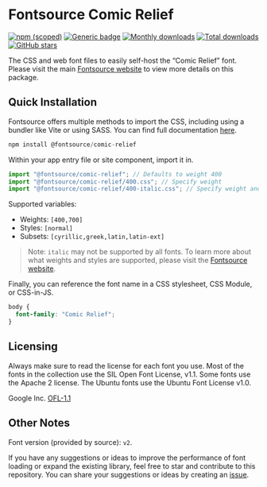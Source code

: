 # Fontsource Comic Relief

[![npm (scoped)](https://img.shields.io/npm/v/@fontsource/comic-relief?color=brightgreen)](https://www.npmjs.com/package/@fontsource/comic-relief) [![Generic badge](https://img.shields.io/badge/fontsource-passing-brightgreen)](https://github.com/fontsource/fontsource) [![Monthly downloads](https://badgen.net/npm/dm/@fontsource/comic-relief)](https://github.com/fontsource/fontsource) [![Total downloads](https://badgen.net/npm/dt/@fontsource/comic-relief)](https://github.com/fontsource/fontsource) [![GitHub stars](https://img.shields.io/github/stars/fontsource/fontsource.svg?style=social&label=Star)](https://github.com/fontsource/fontsource/stargazers)

The CSS and web font files to easily self-host the “Comic Relief” font. Please visit the main [Fontsource website](https://fontsource.org/fonts/comic-relief) to view more details on this package.

## Quick Installation

Fontsource offers multiple methods to import the CSS, including using a bundler like Vite or using SASS. You can find full documentation [here](https://fontsource.org/docs/getting-started/introduction).

```javascript
npm install @fontsource/comic-relief
```

Within your app entry file or site component, import it in.

```javascript
import "@fontsource/comic-relief"; // Defaults to weight 400
import "@fontsource/comic-relief/400.css"; // Specify weight
import "@fontsource/comic-relief/400-italic.css"; // Specify weight and style
```

Supported variables:
- Weights: `[400,700]`
- Styles: `[normal]`
- Subsets: `[cyrillic,greek,latin,latin-ext]`

> Note: `italic` may not be supported by all fonts. To learn more about what weights and styles are supported, please visit the [Fontsource website](https://fontsource.org/fonts/comic-relief).

Finally, you can reference the font name in a CSS stylesheet, CSS Module, or CSS-in-JS.

```css
body {
  font-family: "Comic Relief";
}
```

## Licensing
Always make sure to read the license for each font you use. Most of the fonts in the collection use the SIL Open Font License, v1.1. Some fonts use the Apache 2 license. The Ubuntu fonts use the Ubuntu Font License v1.0.

Google Inc.
[OFL-1.1](http://scripts.sil.org/OFL)

## Other Notes
Font version (provided by source): `v2`.

If you have any suggestions or ideas to improve the performance of font loading or expand the existing library, feel free to star and contribute to this repository. You can share your suggestions or ideas by creating an [issue](https://github.com/fontsource/fontsource/issues).